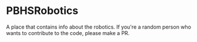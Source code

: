 # PBHSRobotics
A place that contains info about the robotics. If you're a random person who wants to contribute to the code, please make a PR.

